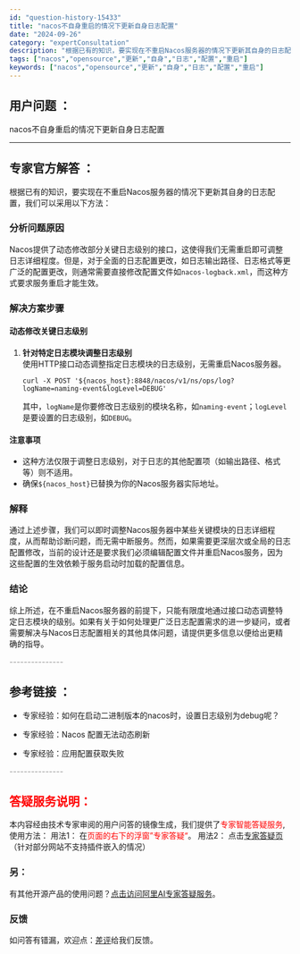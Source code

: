 ```yaml
---
id: "question-history-15433"
title: "nacos不自身重启的情况下更新自身日志配置"
date: "2024-09-26"
category: "expertConsultation"
description: "根据已有的知识，要实现在不重启Nacos服务器的情况下更新其自身的日志配置，我们可以采用以下方法：### 分析问题原因Nacos提供了动态修改部分关键日志级别的接口，这使得我们无需重启即可调整日志详细程度。但是，对于全面的日志配置更改，如日志输出路径、日志格式等更广泛的配置更改，则通常需要直接修改配"
tags: ["nacos","opensource","更新","自身","日志","配置","重启"]
keywords: ["nacos","opensource","更新","自身","日志","配置","重启"]
---
```


## 用户问题 ： 
 nacos不自身重启的情况下更新自身日志配置  

---------------
## 专家官方解答 ：

根据已有的知识，要实现在不重启Nacos服务器的情况下更新其自身的日志配置，我们可以采用以下方法：

### 分析问题原因
Nacos提供了动态修改部分关键日志级别的接口，这使得我们无需重启即可调整日志详细程度。但是，对于全面的日志配置更改，如日志输出路径、日志格式等更广泛的配置更改，则通常需要直接修改配置文件如`nacos-logback.xml`，而这种方式要求服务重启才能生效。

### 解决方案步骤
#### 动态修改关键日志级别
1. **针对特定日志模块调整日志级别**  
   使用HTTP接口动态调整指定日志模块的日志级别，无需重启Nacos服务器。
   ```shell
   curl -X POST '${nacos_host}:8848/nacos/v1/ns/ops/log?logName=naming-event&logLevel=DEBUG'
   ```
   其中，`logName`是你要修改日志级别的模块名称，如`naming-event`；`logLevel`是要设置的日志级别，如`DEBUG`。

#### 注意事项
- 这种方法仅限于调整日志级别，对于日志的其他配置项（如输出路径、格式等）则不适用。
- 确保`${nacos_host}`已替换为你的Nacos服务器实际地址。

### 解释
通过上述步骤，我们可以即时调整Nacos服务器中某些关键模块的日志详细程度，从而帮助诊断问题，而无需中断服务。然而，如果需要更深层次或全局的日志配置修改，当前的设计还是要求我们必须编辑配置文件并重启Nacos服务，因为这些配置的生效依赖于服务启动时加载的配置信息。

### 结论
综上所述，在不重启Nacos服务器的前提下，只能有限度地通过接口动态调整特定日志模块的级别。如果有关于如何处理更广泛日志配置需求的进一步疑问，或者需要解决与Nacos日志配置相关的其他具体问题，请提供更多信息以便给出更精确的指导。


<font color="#949494">---------------</font> 


## 参考链接 ：

* 专家经验：如何在启动二进制版本的nacos时，设置日志级别为debug呢？ 
 
 * 专家经验：Nacos 配置无法动态刷新 
 
 * 专家经验：应用配置获取失败 


 <font color="#949494">---------------</font> 
 


## <font color="#FF0000">答疑服务说明：</font> 

本内容经由技术专家审阅的用户问答的镜像生成，我们提供了<font color="#FF0000">专家智能答疑服务</font>,使用方法：
用法1： 在<font color="#FF0000">页面的右下的浮窗”专家答疑“</font>。
用法2： 点击[专家答疑页](https://answer.opensource.alibaba.com/docs/intro)（针对部分网站不支持插件嵌入的情况）
### 另：


有其他开源产品的使用问题？[点击访问阿里AI专家答疑服务](https://answer.opensource.alibaba.com/docs/intro)。
### 反馈
如问答有错漏，欢迎点：[差评](https://ai.nacos.io/user/feedbackByEnhancerGradePOJOID?enhancerGradePOJOId=15503)给我们反馈。
